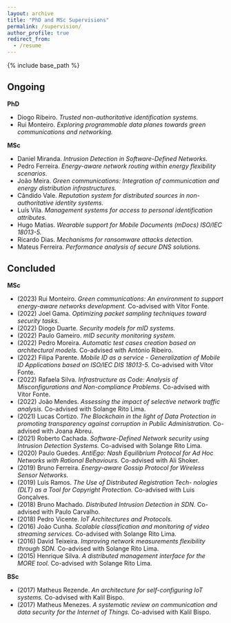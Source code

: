 ```yaml
---
layout: archive
title: "PhD and MSc Supervisions"
permalink: /supervision/
author_profile: true
redirect_from:
  - /resume
---
```


{% include base_path %}


## Ongoing

**PhD**

- Diogo Ribeiro. *Trusted non-authoritative identification systems.*
- Rui Monteiro. *Exploring programmable data planes towards green communications and networking.*

**MSc**

- Daniel Miranda. *Intrusion Detection in Software-Defined Networks.*
- Pedro Ferreira. *Energy-aware network routing within energy flexibility scenarios.* 
- João Meira. *Green communications: Integration of communication and energy distribution infrastructures.*
- Cândido Vale. *Reputation system for distributed sources in non-authoritative identity systems.*
- Luís Vila. *Management systems for access to personal identification attributes.*
- Hugo Matias. *Wearable support for Mobile Documents (mDocs) ISO/IEC 18013-5.* 
- Ricardo Dias. *Mechanisms for ransomware attacks detection.*
- Mateus Ferreira. *Performance analysis of secure DNS solutions.*


## Concluded

**MSc**

- (2023) Rui Monteiro. *Green communications: An environment to support energy-aware networks development.* Co-advised with Vítor Fonte. 
- (2022) Joel Gama. *Optimizing packet sampling techniques toward security tasks.*
- (2022) Diogo Duarte. *Security models for mID systems.*
- (2022) Paulo Gameiro. *mID security monitoring system.*
- (2022) Pedro Moreira. *Automatic test cases creation based on architectural models.* Co-advised with António Ribeiro. 
- (2022) Filipa Parente. *Mobile ID as a service - Generalization of Mobile ID Applications based on ISO/IEC DIS 18013-5.* Co-advised with Vítor Fonte.
- (2022) Rafaela Silva. *Infrastructure as Code: Analysis of Misconfigurations and Non-compliance Problems.* Co-advised with Vítor Fonte.
- (2022) João Mendes. *Assessing the impact of selective network traffic analysis.* Co-advised with Solange Rito Lima.
- (2021) Lucas Cortizo. *The Blockchain in the light of Data Protection in promoting transparency against corruption in Public Administration.* Co-advised with Joana Abreu. 
- (2021) Roberto Cachada. *Software-Defined Network security using Intrusion Detection Systems.* Co-advised with Solange Rito Lima.
- (2020) Paulo Guedes. *AntiEgo: Nash Equilibrium Protocol for Ad Hoc Networks with Rational Behaviours.* Co-advised with Ali Shoker.
- (2019) Bruno Ferreira. *Energy-aware Gossip Protocol for Wireless Sensor Networks.*
- (2019) Luis Ramos. *The Use of Distributed Registration Tech- nologies (DLT) as a Tool for Copyright Protection.* Co-advised with Luis Gonçalves.
- (2018) Bruno Machado. *Distributed Intrusion Detection in SDN.* Co-advised with Paulo Carvalho. 
- (2018) Pedro Vicente. *IoT Architectures and Protocols.*
- (2016) João Cunha. *Scalable classification and monitoring of video streaming services.* Co-advised with Solange Rito Lima.
- (2016) David Teixeira. *Improving network measurements flexibility through SDN.* Co-advised with Solange Rito Lima.
- (2015) Henrique Silva. *A distributed management interface for the MORE tool.* Co-advised with Solange Rito Lima.

**BSc**

- (2017) Matheus Rezende. *An architecture for self-configuring IoT systems.* Co-advised with Kalil Bispo. 
- (2017) Matheus Menezes. *A systematic review on communication and data security for the Internet of Things.* Co-advised with Kalil Bispo. 